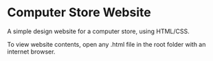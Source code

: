 # Computer Store Website

A simple design website for a computer store, using HTML/CSS.

To view website contents, open any .html file in the root folder with an internet browser.
